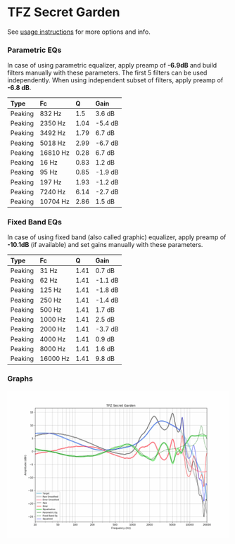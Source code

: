 # TFZ Secret Garden
See [usage instructions](https://github.com/jaakkopasanen/AutoEq#usage) for more options and info.

### Parametric EQs
In case of using parametric equalizer, apply preamp of **-6.9dB** and build filters manually
with these parameters. The first 5 filters can be used independently.
When using independent subset of filters, apply preamp of **-6.8 dB**.

| Type    | Fc       |    Q | Gain    |
|:--------|:---------|:-----|:--------|
| Peaking | 832 Hz   | 1.5  | 3.6 dB  |
| Peaking | 2350 Hz  | 1.04 | -5.4 dB |
| Peaking | 3492 Hz  | 1.79 | 6.7 dB  |
| Peaking | 5018 Hz  | 2.99 | -6.7 dB |
| Peaking | 16810 Hz | 0.28 | 6.7 dB  |
| Peaking | 16 Hz    | 0.83 | 1.2 dB  |
| Peaking | 95 Hz    | 0.85 | -1.9 dB |
| Peaking | 197 Hz   | 1.93 | -1.2 dB |
| Peaking | 7240 Hz  | 6.14 | -2.7 dB |
| Peaking | 10704 Hz | 2.86 | 1.5 dB  |

### Fixed Band EQs
In case of using fixed band (also called graphic) equalizer, apply preamp of **-10.1dB**
(if available) and set gains manually with these parameters.

| Type    | Fc       |    Q | Gain    |
|:--------|:---------|:-----|:--------|
| Peaking | 31 Hz    | 1.41 | 0.7 dB  |
| Peaking | 62 Hz    | 1.41 | -1.1 dB |
| Peaking | 125 Hz   | 1.41 | -1.8 dB |
| Peaking | 250 Hz   | 1.41 | -1.4 dB |
| Peaking | 500 Hz   | 1.41 | 1.7 dB  |
| Peaking | 1000 Hz  | 1.41 | 2.5 dB  |
| Peaking | 2000 Hz  | 1.41 | -3.7 dB |
| Peaking | 4000 Hz  | 1.41 | 0.9 dB  |
| Peaking | 8000 Hz  | 1.41 | 1.6 dB  |
| Peaking | 16000 Hz | 1.41 | 9.8 dB  |

### Graphs
![](./TFZ%20Secret%20Garden.png)